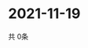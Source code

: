 # 2021-11-19
  共 0条

  <!-- BEGIN -->
  <!-- 最后更新时间Fri Nov 19 2021 09:03:29 GMT+0000 (Coordinated Universal Time) -->
  
  <!-- END -->
  
  